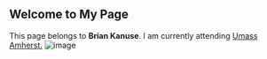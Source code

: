 ## Welcome to My Page

This page belongs to **Brian Kanuse**. I am currently attending [Umass Amherst.](https://www.umass.edu/)
![image](https://www.umass.edu/coronavirus/sites/default/files/styles/21_9_822p_cinemascope_landscape/public/2020-08/Screen%20Shot%202020-06-23%20at%206.39.40%20PM_0.png?itok=XZWOdbn1)
